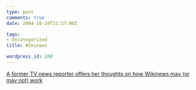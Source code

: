 ```yaml
---
type: post
comments: true
date: 2004-10-29T11:57:00Z

tags:
- Uncategorized
title: Wikinews

wordpress_id: 260
---
```


[A former TV news reporter offers her thoughts on how Wikinews may (or may not) work](http://rconversation.blogs.com/rconversation/2004/10/my_thougts_abou.html)
